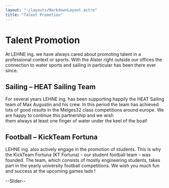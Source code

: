 ```yaml
---
layout: "~/layouts/MarkdownLayout.astro"
title: "Talent Promotion"
---
```


# Talent Promotion

At LEHNE ing. we have always cared about promoting
talent in a professional context or sports. With the Alster right
outside our offices the connection to water sports and sailing in
particular has been there ever since.

## Sailing – HEAT Sailing Team

For several years LEHNE ing. has been supporting
happily the HEAT Sailing team of Max Augustin and his crew. In this
period the team has achieved lots of good results in the Melges32 class
competitions around europe. We are happy to continue this partnership
and we wish them always at least one finger of water under the keel of the boat!

## Football – KickTeam Fortuna

LEHNE ing. also actively engage in the promotion of
students. This is why the KickTeam Fortuna (KT Fortuna) – our student
football team – was founded. The team, which consists of mostly
engineering students, takes part in the yearly university football
competitions. We wish you much fun and success at the upcoming games
lads !

--Slider--

